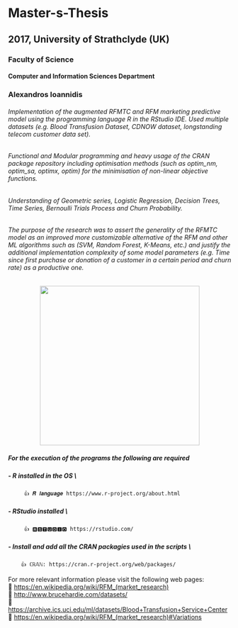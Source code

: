 # Master-s-Thesis
## 2017, University of Strathclyde (UK)
### Faculty of Science
#### Computer and Information Sciences Department
### Alexandros Ioannidis

###### Implementation of the augmented RFMTC and RFM marketing predictive model using the programming language R in the RStudio IDE. Used multiple datasets (e.g. Blood Transfusion Dataset, CDNOW dataset, longstanding telecom customer data set). 

###### Functional and Modular programming and heavy usage of the CRAN package repository including optimisation methods (such as optim_nm, optim_sa, optimx, optim) for the minimisation of non-linear objective functions. 

###### Understanding of Geometric series, Logistic Regression, Decision Trees, Time Series, Bernoulli Trials Process and Churn Probability. 

###### The purpose of the research was to assert the generality of the RFMTC model as an improved more customizable alternative of the RFM and other ML algorithms such as (SVM, Random Forest, K-Means, etc.) and justify the additional implementation complexity of some model parameters (e.g. Time since first purchase or donation of a customer in a certain period and churn rate) as a productive one.

<p align="center">
<img src="https://github.com/it21208/RFMTC-Implementation-Using-the-CDNOW-dataset/blob/master/rfmtc_logo.png" width="360">
</p>

##### For the execution of the programs the following are required
#####  - R installed in the OS \
         👍 𝑹 𝒍𝒂𝒏𝒈𝒖𝒂𝒈𝒆 https://www.r-project.org/about.html 
#####  - RStudio installed \ 
         👍 🆁🆂🆃🆄🅳🅸🅾 https://rstudio.com/ 
#####  - Install and add all the CRAN packagies used in the scripts \
        👍 ℂℝ𝔸ℕ: https://cran.r-project.org/web/packages/  

For more relevant information please visit the following web pages: \
🔳 https://en.wikipedia.org/wiki/RFM_(market_research) \
🔳 http://www.brucehardie.com/datasets/ \
🔳 https://archive.ics.uci.edu/ml/datasets/Blood+Transfusion+Service+Center \
🔳 https://en.wikipedia.org/wiki/RFM_(market_research)#Variations
